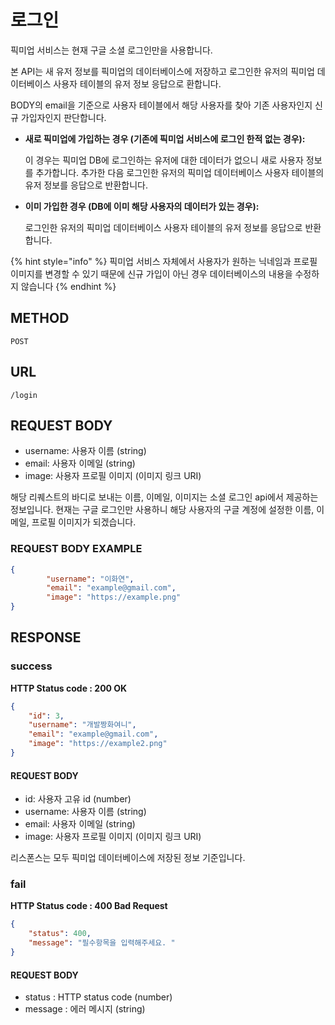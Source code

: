 # 로그인

픽미업 서비스는 현재 구글 소셜 로그인만을 사용합니다.

본 API는 새 유저 정보를 픽미업의 데이터베이스에 저장하고 로그인한 유저의 픽미업 데이터베이스 사용자 테이블의 유저 정보 응답으로 환합니다.

BODY의 email을 기준으로 사용자 테이블에서 해당 사용자를 찾아 기존 사용자인지 신규 가입자인지 판단합니다.

* **새로 픽미업에 가입하는 경우 \(기존에 픽미업 서비스에 로그인 한적 없는 경우\):** 

  이 경우는 픽미업 DB에 로그인하는 유저에 대한 데이터가 없으니 새로 사용자 정보를 추가합니다. 추가한 다음 로그인한 유저의 픽미업 데이터베이스 사용자 테이블의 유저 정보를 응답으로 반환합니다.

* **이미 가입한 경우 \(DB에 이미 해당 사용자의 데이터가 있는 경우\):** 

   로그인한 유저의 픽미업 데이터베이스 사용자 테이블의 유저 정보를 응답으로 반환합니다.

{% hint style="info" %}
픽미업 서비스 자체에서 사용자가 원하는 닉네임과 프로필 이미지를 변경할 수 있기 때문에 신규 가입이 아닌 경우 데이터베이스의 내용을 수정하지 않습니다
{% endhint %}

## METHOD

```text
POST
```

## URL

```text
/login
```

## REQUEST BODY

* username: 사용자 이름 \(string\)
* email: 사용자 이메일 \(string\)
* image: 사용자 프로필 이미지 \(이미지 링크 URI\)

해당 리퀘스트의 바디로 보내는 이름, 이메일, 이미지는 소셜 로그인 api에서 제공하는 정보입니다. 현재는 구글 로그인만 사용하니 해당 사용자의 구글 계정에 설정한 이름, 이메일, 프로필 이미지가 되겠습니다.

### REQUEST BODY EXAMPLE

```json
{
        "username": "이화연",
        "email": "example@gmail.com",
        "image": "https://example.png"
}
```

## RESPONSE
### success
**HTTP Status code : 200 OK**
```json
{
    "id": 3,
    "username": "개발짱화여니",
    "email": "example@gmail.com",
    "image": "https://example2.png"
}
```

#### REQUEST BODY
* id: 사용자 고유 id \(number\)
* username: 사용자 이름 \(string\)
* email: 사용자 이메일 \(string\)
* image: 사용자 프로필 이미지 \(이미지 링크 URI\)

리스폰스는 모두 픽미업 데이터베이스에 저장된 정보 기준입니다.


### fail
**HTTP Status code : 400 Bad Request**
```json
{
    "status": 400,
    "message": "필수항목을 입력해주세요. "
}
```

#### REQUEST BODY
* status : HTTP status code \(number\)
* message : 에러 메시지 \(string\)  